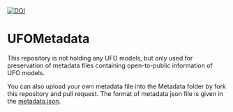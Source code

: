 [![DOI](https://zenodo.org/badge/516074861.svg)](https://zenodo.org/badge/latestdoi/516074861)

# UFOMetadata
This repository is not holding any UFO models, but only used for preservation of metadata files containing open-to-public information of UFO models.

You can also upload your own metadata file into the Metadata folder by fork this repository and pull request. The format of metadata json file is given in the [metadata.json](https://github.com/Neubauer-Group/UFOModel_Metadata_Preservation/blob/main/metadata.json).
